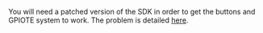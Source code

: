 You will need a patched version of the SDK in order to get the buttons and GPIOTE system to work. The problem is detailed [here](https://devzone.nordicsemi.com/question/40670/sdk81-and-sdk-90-app_gpiote-and-nrf_drv_gpiote-conflict/).
